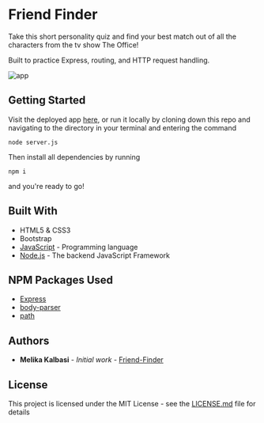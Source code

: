 # Friend Finder

Take this short personality quiz and find your best match out of all the characters from the tv show The Office!

Built to practice Express, routing, and HTTP request handling.

![app](app/images/app.gif)

## Getting Started

Visit the deployed app [here](https://friend-finder-1223.herokuapp.com/), or run it locally by cloning down this repo and navigating to the directory in your terminal and entering the command 
```
node server.js
```

Then install all dependencies by running 
```
npm i
```
and you're ready to go!

## Built With

* HTML5 & CSS3
* Bootstrap
* [JavaScript]() - Programming language
* [Node.js](https://nodejs.org/en/) - The backend JavaScript Framework

## NPM Packages Used
* [Express](https://www.npmjs.com/package/express)
* [body-parser](https://www.npmjs.com/package/body-parser)
* [path](https://www.npmjs.com/package/path)


## Authors

* **Melika Kalbasi** - *Initial work* - [Friend-Finder](https://github.com/melikalbasi/friend-finder)

## License

This project is licensed under the MIT License - see the [LICENSE.md](LICENSE.md) file for details
